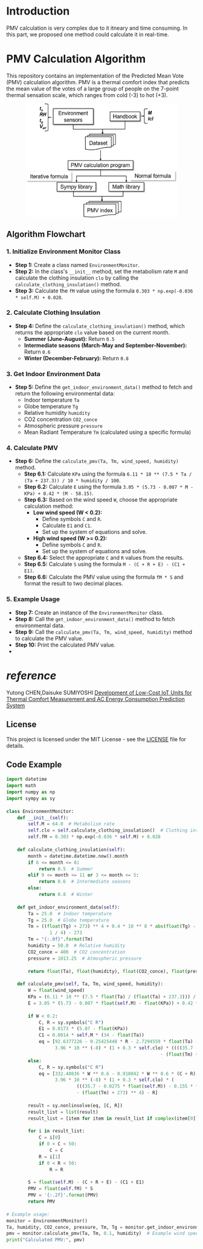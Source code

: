 # Introduction
PMV calculation is very complex due to it itneary and time consuming. In this part, we proposed one method could calculate it in real-time.

# PMV Calculation Algorithm

This repository contains an implementation of the Predicted Mean Vote (PMV) calculation algorithm. PMV is a thermal comfort index that predicts the mean value of the votes of a large group of people on the 7-point thermal sensation scale, which ranges from cold (-3) to hot (+3).
<p align="center">
  <img src="Image/Flow.png" width="400" height='300' alt="Process Flow">
</p>

## Algorithm Flowchart

### 1. Initialize Environment Monitor Class
- **Step 1:** Create a class named `EnvironmentMonitor`.
- **Step 2:** In the class's `__init__` method, set the metabolism rate `M` and calculate the clothing insulation `clo` by calling the `calculate_clothing_insulation()` method.
- **Step 3:** Calculate the `fM` value using the formula `0.303 * np.exp(-0.036 * self.M) + 0.028`.

### 2. Calculate Clothing Insulation
- **Step 4:** Define the `calculate_clothing_insulation()` method, which returns the appropriate `clo` value based on the current month.
  - **Summer (June-August):** Return `0.5`
  - **Intermediate seasons (March-May and September-November):** Return `0.6`
  - **Winter (December-February):** Return `0.8`

### 3. Get Indoor Environment Data
- **Step 5:** Define the `get_indoor_environment_data()` method to fetch and return the following environmental data:
  - Indoor temperature `Ta`
  - Globe temperature `Tg`
  - Relative humidity `humidity`
  - CO2 concentration `CO2_conce`
  - Atmospheric pressure `pressure`
  - Mean Radiant Temperature `Tm` (calculated using a specific formula)

### 4. Calculate PMV
- **Step 6:** Define the `calculate_pmv(Ta, Tm, wind_speed, humidity)` method.
  - **Step 6.1:** Calculate `KPa` using the formula `6.11 * 10 ** (7.5 * Ta / (Ta + 237.3)) / 10 * humidity / 100`.
  - **Step 6.2:** Calculate `E` using the formula `3.05 * (5.73 - 0.007 * M - KPa) + 0.42 * (M - 58.15)`.
  - **Step 6.3:** Based on the wind speed `W`, choose the appropriate calculation method:
    - **Low wind speed (W < 0.2):**
      - Define symbols `C` and `R`.
      - Calculate `E1` and `C1`.
      - Set up the system of equations and solve.
    - **High wind speed (W >= 0.2):**
      - Define symbols `C` and `R`.
      - Set up the system of equations and solve.
  - **Step 6.4:** Select the appropriate `C` and `R` values from the results.
  - **Step 6.5:** Calculate `S` using the formula `M - (C + R + E) - (C1 + E1)`.
  - **Step 6.6:** Calculate the PMV value using the formula `fM * S` and format the result to two decimal places.

### 5. Example Usage
- **Step 7:** Create an instance of the `EnvironmentMonitor` class.
- **Step 8:** Call the `get_indoor_environment_data()` method to fetch environmental data.
- **Step 9:** Call the `calculate_pmv(Ta, Tm, wind_speed, humidity)` method to calculate the PMV value.
- **Step 10:** Print the calculated PMV value.
- 
# *reference*
 
Yutong CHEN,Daisuke SUMIYOSHI [Development of Low-Cost IoT Units for Thermal Comfort Measurement and AC Energy Consumption Prediction System](https://kth-my.sharepoint.com/personal/torunw_ug_kth_se/_layouts/15/onedrive.aspx?ga=1&id=%2Fpersonal%2Ftorunw%5Fug%5Fkth%5Fse%2FDocuments%2Fbox%5Ffiles%2FRoomVent%2FRoomVent%5F2024%5FProceedings%2F240425%201400a%20Session%2026%20IC%20Thermal%20comfort%201%2FPrint%20439%20Final%2Epdf&parent=%2Fpersonal%2Ftorunw%5Fug%5Fkth%5Fse%2FDocuments%2Fbox%5Ffiles%2FRoomVent%2FRoomVent%5F2024%5FProceedings%2F240425%201400a%20Session%2026%20IC%20Thermal%20comfort%201![image](https://github.com/user-attachments/assets/537ab711-703e-4c39-b811-ccc46ccde782)
)

## License
This project is licensed under the MIT License - see the [LICENSE](LICENSE) file for details.

## Code Example

```python
import datetime
import math
import numpy as np
import sympy as sy

class EnvironmentMonitor:
    def __init__(self):
        self.M = 64.0  # Metabolism rate
        self.clo = self.calculate_clothing_insulation()  # Clothing insulation
        self.fM = 0.303 * np.exp(-0.036 * self.M) + 0.028

    def calculate_clothing_insulation(self):
        month = datetime.datetime.now().month
        if 6 <= month <= 8:
            return 0.5  # Summer
        elif 9 <= month <= 11 or 3 <= month <= 5:
            return 0.6  # Intermediate seasons
        else:
            return 0.8  # Winter

    def get_indoor_environment_data(self):
        Ta = 25.0  # Indoor temperature
        Tg = 25.0  # Globe temperature
        Tm = ((float(Tg) + 273) ** 4 + 0.4 * 10 ** 8 * abs(float(Tg) - float(Ta)) ** (1 / 4) * (float(Tg) - float(Ta))) ** (
                1 / 4) - 273
        Tm = "{:.0f}".format(Tm)
        humidity = 50.0  # Relative humidity
        CO2_conce = 400  # CO2 concentration
        pressure = 1013.25  # Atmospheric pressure

        return float(Ta), float(humidity), float(CO2_conce), float(pressure), float(Tm), float(Tg)

    def calculate_pmv(self, Ta, Tm, wind_speed, humidity):
        W = float(wind_speed)
        KPa = (6.11 * 10 ** (7.5 * float(Ta) / (float(Ta) + 237.3))) / 10 * float(humidity) / 100
        E = 3.05 * (5.73 - 0.007 * float(self.M) - float(KPa)) + 0.42 * (float(self.M) - 58.15)

        if W < 0.2:
            C, R = sy.symbols("C R")
            E1 = 0.0173 * (5.87 - float(KPa))
            C1 = 0.0014 * self.M * (34 - float(Ta))
            eq = [92.6377226 - 0.25425448 * R - 2.7294559 * float(Ta) - C,
                  3.96 * 10 ** (-8) * (1 + 0.3 * self.clo) * ((((35.7 - 0.0275 * 64) - 0.155 * self.clo * (C + R)) + 273) ** 4
                                                         - (float(Tm) + 273) ** 4) - R]
        else:
            C, R = sy.symbols("C R")
            eq = [332.40836 * W ** 0.6 - 0.910842 * W ** 0.6 * (C + R) - 9.794 * W ** 0.6 * float(Ta) - C,
                  3.96 * 10 ** (-8) * (1 + 0.3 * self.clo) * (
                          (((35.7 - 0.0275 * float(self.M)) - 0.155 * float(self.clo) * (C + R)) + 273) ** 4
                          - (float(Tm) + 273) ** 4) - R]

        result = sy.nonlinsolve(eq, [C, R])
        result_list = list(result)
        result_list = [item for item in result_list if complex(item[0]).imag == 0 and complex(item[1]).imag == 0]

        for i in result_list:
            C = i[0]
            if 0 < C < 50:
                C = C
            R = i[1]
            if 0 < R < 50:
                R = R

        S = float(self.M) - (C + R + E) - (C1 + E1)
        PMV = float(self.fM) * S
        PMV = '{:.2f}'.format(PMV)
        return PMV

# Example usage:
monitor = EnvironmentMonitor()
Ta, humidity, CO2_conce, pressure, Tm, Tg = monitor.get_indoor_environment_data()
pmv = monitor.calculate_pmv(Ta, Tm, 0.1, humidity)  # Example wind speed
print("Calculated PMV:", pmv)



